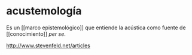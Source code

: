 # acustemología
Es un [[marco epistemológico]] que entiende la acústica como fuente de [[conocimiento]] *per se*.

<http://www.stevenfeld.net/articles>
